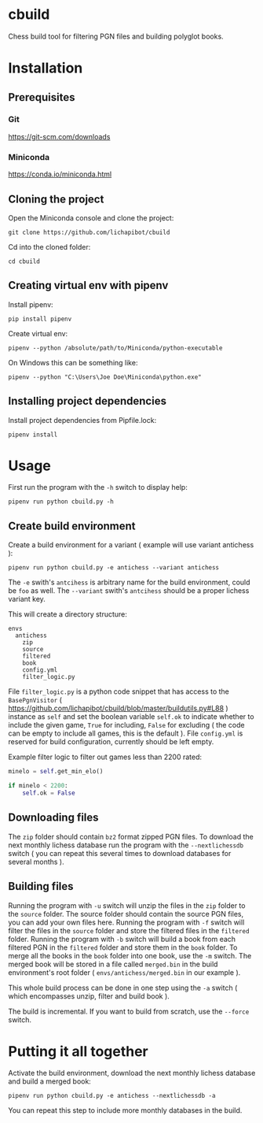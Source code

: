 # cbuild

Chess build tool for filtering PGN files and building polyglot books.

# Installation

## Prerequisites

### Git

https://git-scm.com/downloads

### Miniconda

https://conda.io/miniconda.html

## Cloning the project

Open the Miniconda console and clone the project:

`git clone https://github.com/lichapibot/cbuild`

Cd into the cloned folder:

`cd cbuild`

## Creating virtual env with pipenv

Install pipenv:

`pip install pipenv`

Create virtual env:

`pipenv --python /absolute/path/to/Miniconda/python-executable`

On Windows this can be something like:

`pipenv --python "C:\Users\Joe Doe\Miniconda\python.exe"`

## Installing project dependencies

Install project dependencies from Pipfile.lock:

`pipenv install`

# Usage

First run the program with the `-h` switch to display help:

`pipenv run python cbuild.py -h`

## Create build environment

Create a build environment for a variant ( example will use variant antichess ):

`pipenv run python cbuild.py -e antichess --variant antichess`

The `-e` swith's `antcihess` is arbitrary name for the build environment, could be `foo` as well. The `--variant` swith's `antcihess` should be a proper lichess variant key.

This will create a directory structure:

```
envs
  antichess
    zip
    source
    filtered
    book
    config.yml
    filter_logic.py    
```

File `filter_logic.py` is a python code snippet that has access to the `BasePgnVisitor` ( https://github.com/lichapibot/cbuild/blob/master/buildutils.py#L88 ) instance as `self` and set the boolean variable `self.ok` to indicate whether to include the given game, `True` for including, `False` for excluding ( the code can be empty to include all games, this is the default ). File `config.yml` is reserved for build configuration, currently should be left empty.

Example filter logic to filter out games less than 2200 rated:

```python
minelo = self.get_min_elo()

if minelo < 2200:
	self.ok = False
```

## Downloading files

The `zip` folder should contain `bz2` format zipped PGN files. To download the next monthly lichess database run the program with the `--nextlichessdb` switch ( you can repeat this several times to download databases for several months ).

## Building files

Running the program with `-u` switch will unzip the files in the `zip` folder to the `source` folder. The source folder should contain the source PGN files, you can add your own files here. Running the program with `-f` switch will filter the files in the `source` folder and store the filtered files in the `filtered` folder. Running the program with `-b` switch will build a book from each filtered PGN in the `filtered` folder and store them in the `book` folder. To merge all the books in the `book` folder into one book, use the `-m` switch. The merged book will be stored in a file called `merged.bin` in the build environment's root folder ( `envs/antichess/merged.bin` in our example ).

This whole build process can be done in one step using the `-a` switch ( which encompasses unzip, filter and build book ).

The build is incremental. If you want to build from scratch, use the `--force` switch.

# Putting it all together

Activate the build environment, download the next monthly lichess database and build a merged book:

`pipenv run python cbuild.py -e antichess --nextlichessdb -a`

You can repeat this step to include more monthly databases in the build.